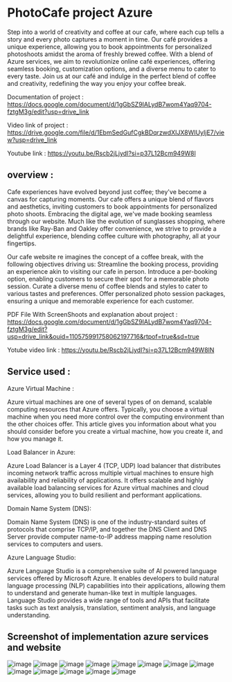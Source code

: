 # PhotoCafe project Azure

Step into a world of creativity and coffee at our cafe, where each cup tells a story and every photo captures a moment in time. Our café provides a unique experience, allowing you to book appointments for personalized photoshoots amidst the aroma of freshly brewed coffee. With a blend of Azure services, we aim to revolutionize online café experiences, offering seamless booking, customization options, and a diverse menu to cater to every taste. Join us at our café and indulge in the perfect blend of coffee and creativity, redefining the way you enjoy your coffee break.

Documentation of project : https://docs.google.com/document/d/1gGbSZ9IALydB7wom4Yaq9704-fztgM3g/edit?usp=drive_link

Video link of project : https://drive.google.com/file/d/1EbmSedGufCgkBDqrzwdXIJX8WIUyIjE7/view?usp=drive_link

Youtube link : https://youtu.be/Rscb2jLjydI?si=p37L12Bcm949W8l

## overview :

Cafe experiences have evolved beyond just coffee; they've become a canvas for capturing moments. Our cafe offers a unique blend of flavors and aesthetics, inviting customers to book appointments for personalized photo shoots. Embracing the digital age, we've made booking seamless through our website. Much like the evolution of sunglasses shopping, where brands like Ray-Ban and Oakley offer convenience, we strive to provide a delightful experience, blending coffee culture with photography, all at your fingertips. 

Our cafe website re imagines the concept of a coffee break, with the following objectives driving us:
Streamline the booking process, providing an experience akin to visiting our cafe in person. Introduce a per-booking option, enabling customers to secure their spot for a memorable photo session. Curate a diverse menu of coffee blends and styles to cater to various tastes and preferences. Offer personalized photo session packages, ensuring a unique and memorable experience for each customer.

PDF File With ScreenShoots and explanation about project : https://docs.google.com/document/d/1gGbSZ9IALydB7wom4Yaq9704-fztgM3g/edit?usp=drive_link&ouid=110575991758062197716&rtpof=true&sd=true

Yotube video link : https://youtu.be/Rscb2jLjydI?si=p37L12Bcm949W8lN

## Service used :

Azure Virtual Machine :

Azure virtual machines are one of several types of on demand, scalable computing resources that Azure offers. Typically, you choose a virtual machine when you need more control over the computing environment than the other choices offer. This article gives you information about what you should consider before you create a virtual machine, how you create it, and how you manage it.

Load Balancer in Azure:

Azure Load Balancer is a Layer 4 (TCP, UDP) load balancer that distributes incoming network traffic across multiple virtual machines to ensure high availability and reliability of applications. It offers scalable and highly available load balancing services for Azure virtual machines and cloud services, allowing you to build resilient and performant applications.

Domain Name System (DNS):

Domain Name System (DNS) is one of the industry-standard suites of protocols that comprise TCP/IP, and together the DNS Client and DNS Server provide computer name-to-IP address mapping name resolution services to computers and users.

Azure Language Studio:

Azure Language Studio is a comprehensive suite of AI powered language services offered by Microsoft Azure. It enables developers to build natural language processing (NLP) capabilities into their applications, allowing them to understand and generate human-like text in multiple languages. Language Studio provides a wide range of tools and APIs that facilitate tasks such as text analysis, translation, sentiment analysis, and language understanding.

## Screenshot of implementation azure services and website

![image](https://github.com/Shubham10082003/PhotoCafe/assets/160002639/a06dfbd8-6f04-44cb-896e-5c8b184ed108)
![image](https://github.com/Shubham10082003/PhotoCafe/assets/160002639/975da4eb-6256-4542-841a-b5143e7f75cd)
![image](https://github.com/Shubham10082003/PhotoCafe/assets/160002639/dd0bd8cc-1fed-4033-9023-df50f61bdced)
![image](https://github.com/Shubham10082003/PhotoCafe/assets/160002639/e3469b3e-d9c7-4734-a92e-bde7a51c9a63)
![image](https://github.com/Shubham10082003/PhotoCafe/assets/160002639/4a746967-68ef-4d43-82eb-796eeb9ab2d6)
![image](https://github.com/Shubham10082003/PhotoCafe/assets/160002639/ebd7c5f5-4389-4745-bd83-94c4e4de7c26)
![image](https://github.com/Shubham10082003/PhotoCafe/assets/160002639/9ea51511-f67e-4f2c-b900-5b7d730371b9)
![image](https://github.com/Shubham10082003/PhotoCafe/assets/160002639/23eb86f6-2dda-4e51-9f0a-fb06ab6bbf8a)
![image](https://github.com/Shubham10082003/PhotoCafe/assets/160002639/53dfca52-d0bd-4740-b8a3-1375d50bfe03)
![image](https://github.com/Shubham10082003/PhotoCafe/assets/160002639/7029a824-a70c-46e0-b24a-cc5198f43d7b)
![image](https://github.com/Shubham10082003/PhotoCafe/assets/160002639/c00156db-c682-4c27-b67b-fbe835be4792)
![image](https://github.com/Shubham10082003/PhotoCafe/assets/160002639/02119538-790a-4203-91a9-476d22e691c5)
![image](https://github.com/Shubham10082003/PhotoCafe/assets/160002639/262d0797-f652-4c39-8b15-179c9f348725)



